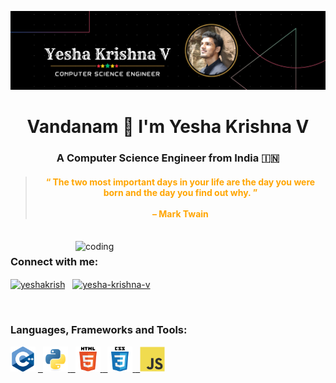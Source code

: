 ![banner](https://github.com/Yesha-Krishna-V/Yesha-Krishna-V/blob/main/images/Github%20Banner.png)
<h1 align="center"> Vandanam 👋 I'm Yesha Krishna V </h1>
<h3 align="center">A Computer Science Engineer from India 🇮🇳 </h3>

<blockquote>
  <h4 align="center" style="font-weight:bold;color:orange">
    <q> The two most important days in your life are the day you were born and the day you find out why. </q> <br>	<br>
	– Mark Twain 
  </h4>
</blockquote>

<br />

<img align="right" alt="coding" width="400" src="https://i.pinimg.com/originals/15/22/dd/1522ddece6c1e3ab7ee15871255d3ec8.gif">

<!-- 👨‍💻 Currently working on my Portfolio Website   -->
<!-- 📖 Currently learning <a href="https://www.coremern.com/what-is-mern-stack/" style="text-decoration:none;"> MERN Stack </a> and Data Structures \& Algorithms -->

<h3 align="left"> Connect with me: </h3>
<p align="left">
<a href="https://twitter.com/yeshakrish" target="blank"><img align="center" src="https://raw.githubusercontent.com/rahuldkjain/github-profile-readme-generator/master/src/images/icons/Social/twitter.svg" alt="yeshakrish" height="30" width="40" /></a>
&nbsp;
<a href="https://linkedin.com/in/yesha-krishna-v" target="blank"><img align="center" src="https://raw.githubusercontent.com/rahuldkjain/github-profile-readme-generator/master/src/images/icons/Social/linked-in-alt.svg" alt="yesha-krishna-v" height="30" width="40" /></a>
</p>

<br />

<h3 align="left"> Languages, Frameworks and Tools: </h3>
<p align="left">
<img src="https://raw.githubusercontent.com/devicons/devicon/master/icons/cplusplus/cplusplus-original.svg" alt="cplusplus" width="40" height="40"/> </a> <a href="https://devdocs.io/cpp/" target="_blank" rel="noreferrer"> &nbsp;
<img src="https://raw.githubusercontent.com/devicons/devicon/master/icons/python/python-original.svg" alt="python" width="40" height="40"/> </a> <a href="https://devdocs.io/python/" target="_blank" rel="noreferrer"> &nbsp;
<img src="https://raw.githubusercontent.com/devicons/devicon/master/icons/html5/html5-original-wordmark.svg" alt="html5" width="40" height="40"/> </a> <a href="https://developer.mozilla.org/en-US/docs/Web/HTML" target="_blank" rel="noreferrer"> &nbsp;
<img src="https://raw.githubusercontent.com/devicons/devicon/master/icons/css3/css3-original-wordmark.svg" alt="css3" width="40" height="40"/> </a> <a href="https://developer.mozilla.org/en-US/docs/Web/CSS" target="_blank" rel="noreferrer">&nbsp;
<img src="https://raw.githubusercontent.com/devicons/devicon/master/icons/javascript/javascript-original.svg" alt="javascript" width="40" height="40"/> </a> <a href="https://developer.mozilla.org/en-US/docs/Web/JavaScript" target="_blank" rel="noreferrer">  

</p>
